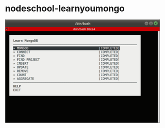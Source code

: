 # nodeschool-learnyoumongo

![ss](https://github.com/raba930/nodeschool-learnyoumongo/blob/master/ss.png)
